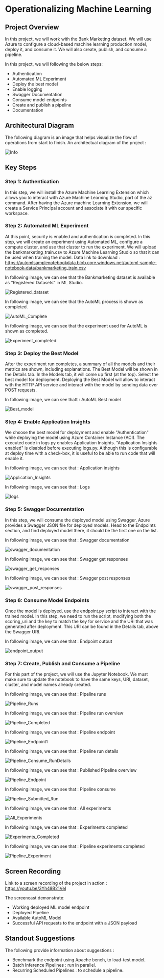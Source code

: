 # Operationalizing Machine Learning

## Project Overview
In this project, we will work with the Bank Marketing dataset. We will use Azure to configure a cloud-based machine learning production model, deploy it, and consume it. We will also create, publish, and consume a pipeline.

In this project, we will following the below steps:

- Authentication
- Automated ML Experiment
- Deploy the best model
- Enable logging
- Swagger Documentation
- Consume model endpoints
- Create and publish a pipeline
- Documentation

## Architectural Diagram
The following diagram is an image that helps visualize the flow of operations from start to finish. An architectual diagram of the project :

![Info](screenshot/Info.JPG)

## Key Steps

### Step 1: Authentication

In this step, we will install the Azure Machine Learning Extension which allows you to interact with Azure Machine Learning Studio, part of the az command. After having the Azure machine Learning Extension, we will create a Service Principal account and associate it with our specific workspace.

### Step 2: Automated ML Experiment

At this point, security is enabled and authentication is completed. In this step, we will create an experiment using Automated ML, configure a compute cluster, and use that cluster to run the experiment. We will upload the bankmarketing_train.csv to Azure Machine Learning Studio so that it can be used when training the model. Data link to download : https://automlsamplenotebookdata.blob.core.windows.net/automl-sample-notebook-data/bankmarketing_train.csv

In following image, we can see that the Bankmarketing dataset is available as “Registered Datasets” in ML Studio. 

![Registered_dataset](screenshot/Registered_dataset.JPG)

In following image, we can see that the AutoML process is shown as completed.

![AutoML_Complete](screenshot/AutoML_Complete.JPG)

In following image, we can see that the experiment used for AutoML is shown as completed.

![Experiment_completed](screenshot/Experiment_completed.JPG)

### Step 3: Deploy the Best Model

After the experiment run completes, a summary of all the models and their metrics are shown, including explanations. The Best Model will be shown in the Details tab. In the Models tab, it will come up first (at the top). Select the best model for deployment. Deploying the Best Model will allow to interact with the HTTP API service and interact with the model by sending data over POST requests.

In following image, we can see thatt : AutoML Best model

![Best_model](screenshot/Best_model.JPG)

### Step 4: Enable Application Insights

We choose the best model for deployment and enable "Authentication" while deploying the model using Azure Container Instance (ACI). The executed code in logs.py enables Application Insights. "Application Insights enabled" is disabled before executing logs.py. Although this is configurable at deploy time with a check-box, it is useful to be able to run code that will enable it.

In following image, we can see that : Application insights

![Application_Insights](screenshot/Application_Insights.JPG)

In following image, we can see that : Logs

![logs](screenshot/logs.JPG)

### Step 5: Swagger Documentation

In this step, we will consume the deployed model using Swagger. Azure provides a Swagger JSON file for deployed models. Head to the Endpoints section, and find deployed model there, it should be the first one on the list.

In following image, we can see that : Swagger documentation

![swagger_documentation](screenshot/swagger_documentation.JPG)

In following image, we can see that : Swagger get responses

![swagger_get_responses](screenshot/swagger_get_responses.JPG)

In following image, we can see that : Swagger post responses

![swagger_post_responses](screenshot/swagger_post_responses.JPG)

### Step 6: Consume Model Endpoints

Once the model is deployed, use the endpoint.py script to interact with the trained model. In this step, we need to run the script, modifying both the scoring_uri and the key to match the key for service and the URI that was generated after deployment. This URI can be found in the Details tab, above the Swagger URI.

In following image, we can see that : Endpoint output

![endpoint_output](screenshot/endpoint_output.JPG)

### Step 7: Create, Publish and Consume a Pipeline

For this part of the project, we will use the Jupyter Notebook. We must make sure to update the notebook to have the same keys, URI, dataset, cluster, and model names already created.

In following image, we can see that : Pipeline runs

![Pipeline_Runs](screenshot/Pipeline_Runs.JPG)

In following image, we can see that : Pipeline run overview

![Pipeline_Completed](screenshot/Pipeline_Completed.JPG)

In following image, we can see that : Pipeline endpoint

![Pipeline_Endpoint1](screenshot/Pipeline_Endpoint1.JPG)

In following image, we can see that : Pipeline run details

![Pipeline_Consume_RunDetails](screenshot/Pipeline_Consume_RunDetails.JPG)

In following image, we can see that : Published Pipeline overview

![Pipeline_Endpoint](screenshot/Pipeline_Endpoint.JPG)

In following image, we can see that : Pipeline consume

![Pipeline_Submitted_Run](screenshot/Pipeline_Submitted_Run.JPG)

In following image, we can see that : All experiments

![All_Experiments](screenshot/All_Experiments.JPG)

In following image, we can see that : Experiments completed

![Experiments_Completed](screenshot/Experiments_Completed.JPG)

In following image, we can see that : Pipeline experiments completed

![Pipeline_Experiment](screenshot/Pipeline_Experiment.JPG)

## Screen Recording

Link to a screen recording of the project in action : https://youtu.be/3Yh48B21VeI

The screencast demonstrate:

- Working deployed ML model endpoint
- Deployed Pipeline
- Available AutoML Model
- Successful API requests to the endpoint with a JSON payload

## Standout Suggestions

The following provide information about suggestions :

- Benchmark the endpoint using Apache bench, to load-test model.
- Batch Inference Pipelines : run in parallel.
- Recurring Scheduled Pipelines : to schedule a pipeline.
